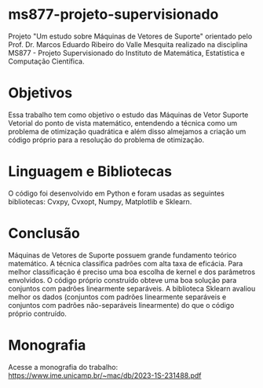 # ms877-projeto-supervisionado
Projeto "Um estudo sobre Máquinas de Vetores de Suporte" orientado pelo Prof. Dr. Marcos Eduardo Ribeiro do Valle Mesquita realizado na disciplina MS877 - Projeto Supervisionado do Instituto de Matemática, Estatística e Computação Científica.

# Objetivos
Essa trabalho tem como objetivo o estudo das Máquinas de Vetor Suporte Vetorial do ponto de vista matemático, entendendo a técnica como um problema de otimização quadrática e além disso almejamos a criação um código próprio para a resolução do problema de otimização. 

# Linguagem e Bibliotecas
O código foi desenvolvido em Python e foram usadas as seguintes bibliotecas: Cvxpy, Cvxopt, Numpy, Matplotlib e Sklearn.

# Conclusão
Máquinas de Vetores de Suporte possuem grande fundamento teórico matemático. A técnica classifica padrões com alta taxa de eficácia. Para melhor classificação é preciso uma boa escolha de kernel e dos parâmetros envolvidos. O código próprio construído obteve uma boa solução para conjuntos com padrões linearmente separáveis. A biblioteca Sklearn avaliou melhor os dados (conjuntos com padrões linearmente separáveis e conjuntos com padrões não-separáveis linearmente) do que o código próprio contruído.

# Monografia
Acesse a monografia do trabalho: https://www.ime.unicamp.br/~mac/db/2023-1S-231488.pdf
